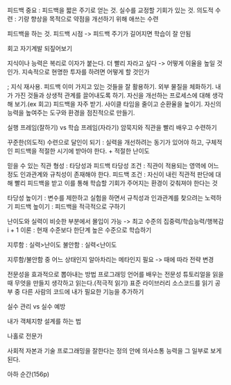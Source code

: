 피드백 중요 : 피드백을 짧은 주기로 얻는 것. 실수를 교정할 기회가 있는 것.
의도적 수련 : 기량 향상을 목적으로 약점을 개선하기 위해 애쓰는 수련

피드백을 하는 것.
피드백 시점 -> 피드백 주기가 길어지면 학습이 잘 안됨

회고 자기계발 되짚어보기

지식이나 능력은 복리로 이자가 붙는다.
더 빨리 자라고 싶다 -> 어떻게 이율을 높일 것인가. 지속적으로 현명한 투자를 하려면 어떻게 할 것인가

; 지식 재사용. 피드백
이미 가지고 있는 것들을 잘 활용하기.
외부 물질을 체화하기. 내가 가진 것들과 상생적 관계를 끌어내도록 하기.
자신을 개선하는 프로세스에 대해 생각해 보기.(ex 회고)
피드백을 자주 받기. 사이클 타임을 줄이고 순환율을 높이기.
자신의 능력을 높여주는 도구와 환경을 점진적으로 만들기.

실행 프레임(잘하기) vs 학습 프레임(자라기)
암묵지와 직관을 빨리 배우고 수련하기

꾸준한(의도적) 수련으로 달인이 되기 : 실력을 개선하려는 동기가 있어야 하고, 구체적인 피드백을 적절한 시기에 받아야 한다. + 적절한 난이도

믿을 수 있는 직관 형성 : 타당성과 피드백
타당성 조건 : 직관이 적용되는 영역에 어느 정도 인과관계와 규칙성이 존재해야 한다.
피드백 조건 : 자신이 내린 직관적 판단에 대해 빨리 피드백을 받고 이를 통해 학습할 기회가 주어지는 환경이 갖춰져야 한다는 것

타당성 높이기 : 변수를 제한하고 실험을 하면서 규칙성과 인과관계를 찾으려는 노력하기
피드백 높이기 : 피드백을 적극적으로 구하기

난이도와 실력이 비슷한 부분에서 몰입이 가능 -> 최고 수준의 집중력/학습능력/행복감
i + 1 이론 : 현재 수준보다 한단계 높은 수준으로 학습하기

지루함 : 실력>난이도
불안함 : 실력<난이도

지루함/불안함 중 어느 상태인지 알아차리는 메타인지 필요 -> 때에 따라 전략 변경

전문성을 효과적으로 뽑아내는 방법
프로그래밍 언어를 배우는 전문성
튜토리얼을 읽을 때 무엇을 만들지 생각하고 읽는다.(적극적 읽기)
표준 라이브러리 소스코드를 읽기
공부 중 다른 사람의 코드에 내가 필요한 기능을 추가하기

실수 관리 vs 실수 예방

내가 객체지향 설계를 하는 법

나홀로 전문가

사회적 자본과 기술
프로그래밍을 잘한다는 정의 안에 의사소통 능력을 그 일부로 보게 된다.

아하 순간(156p)

